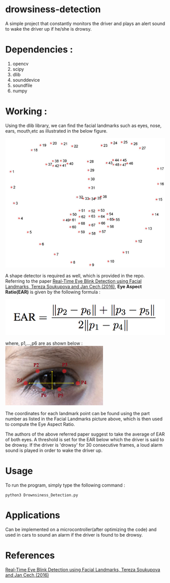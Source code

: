 # drowsiness-detection
A simple project that constantly monitors the driver and plays an alert sound to wake the driver up if he/she is drowsy.

# Dependencies :
1. opencv
2. scipy
3. dlib
4. sounddevice
5. soundfile
6. numpy

# Working :
Using the dlib library, we can find the facial landmarks such as eyes, nose, ears, mouth,etc as illustrated in the below figure.

![Alt](Facial_Landmarks.png)

A shape detector is required as well, which is provided in the repo.
Referring to the paper [Real-Time Eye Blink Detection using Facial Landmarks, Tereza Soukupova and Jan Cech,(2016)](http://vision.fe.uni-lj.si/cvww2016/proceedings/papers/05.pdf), **Eye Aspect Ratio(EAR)** is given by the following formula :

![Alt](Eye_Aspect_Ratio_formula.png)

where, p1,...,p6 are as shown below :
![Alt](Eye-Aspect-Ratio.jpg)

The coordinates for each landmark point can be found using the part number as listed in the Facial Landmarks picture above, which is then used to compute the Eye Aspect Ratio.

The authors of the above referred paper suggest to take the average of EAR of both eyes. A threshold is set for the EAR below which the driver is said to be drowsy. If the driver is 'drowsy' for 30 consecutive frames, a loud alarm sound is played in order to wake the driver up.

# Usage
To run the program, simply type the following command :
 ```
 python3 Drownsiness_Detection.py
```
# Applications
Can be implemented on a microcontroller(after optimizing the code) and used in cars to sound an alarm if the driver is found to be drowsy.
# References
[Real-Time Eye Blink Detection using Facial Landmarks, Tereza Soukupova and Jan Cech,(2016)](http://vision.fe.uni-lj.si/cvww2016/proceedings/papers/05.pdf)
